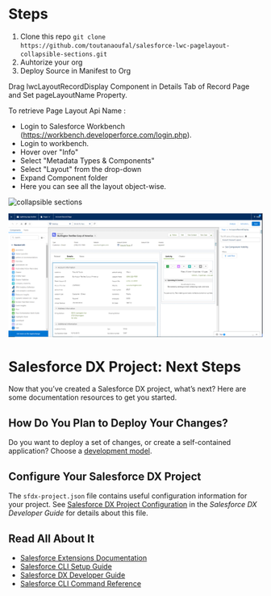 # Steps
1. Clone this repo `git clone https://github.com/toutanaoufal/salesforce-lwc-pagelayout-collapsible-sections.git`<br />
2. Auhtorize your org<br />
3. Deploy Source in Manifest to Org<br />

Drag lwcLayoutRecordDisplay Component in Details Tab of Record Page and Set pageLayoutName Property.<br />

To retrieve Page Layout Api Name : <br />

- Login to Salesforce Workbench (https://workbench.developerforce.com/login.php).<br />
- Login to workbench.<br />
- Hover over "Info"<br />
- Select "Metadata Types & Components"<br />
- Select "Layout" from the drop-down<br />
- Expand Component folder<br />
- Here you can see all the layout object-wise.<br />

![collapsible sections](https://github.com/toutanaoufal/salesforce-lwc-pagelayout-collapsible-sections/blob/main/2.gif)

![collapsible sections](https://github.com/toutanaoufal/salesforce-lwc-pagelayout-collapsible-sections/blob/main/1.PNG)
# Salesforce DX Project: Next Steps

Now that you’ve created a Salesforce DX project, what’s next? Here are some documentation resources to get you started.

## How Do You Plan to Deploy Your Changes?

Do you want to deploy a set of changes, or create a self-contained application? Choose a [development model](https://developer.salesforce.com/tools/vscode/en/user-guide/development-models).

## Configure Your Salesforce DX Project

The `sfdx-project.json` file contains useful configuration information for your project. See [Salesforce DX Project Configuration](https://developer.salesforce.com/docs/atlas.en-us.sfdx_dev.meta/sfdx_dev/sfdx_dev_ws_config.htm) in the _Salesforce DX Developer Guide_ for details about this file.

## Read All About It

- [Salesforce Extensions Documentation](https://developer.salesforce.com/tools/vscode/)
- [Salesforce CLI Setup Guide](https://developer.salesforce.com/docs/atlas.en-us.sfdx_setup.meta/sfdx_setup/sfdx_setup_intro.htm)
- [Salesforce DX Developer Guide](https://developer.salesforce.com/docs/atlas.en-us.sfdx_dev.meta/sfdx_dev/sfdx_dev_intro.htm)
- [Salesforce CLI Command Reference](https://developer.salesforce.com/docs/atlas.en-us.sfdx_cli_reference.meta/sfdx_cli_reference/cli_reference.htm)
